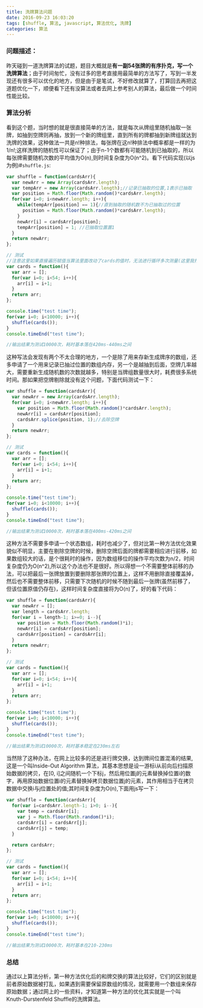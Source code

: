 ```yaml
---
title: 洗牌算法问题
date: 2016-09-23 16:03:20
tags: [shuffle, 算法, javascript, 算法优化, 洗牌]
categories: 算法
---
```


### 问题描述：
昨天碰到一道洗牌算法的试题，题目大概就是**有一副54张牌的有序扑克，写一个洗牌算法**；由于时间匆忙，没有过多的思考直接用最简单的方法写了，写到一半发现还有很多可以优化的地方，但是由于是笔试，不好修改就算了，打算回去再把这道题优化一下，顺便看下还有没算法或者去网上参考别人的算法，最后做一个时间性能比较。
<!--more-->
### 算法分析
看到这个题，当时想的就是很直接简单的方法，就是每次从牌组里随机抽取一张牌，如抽到空牌则再抽，放到一个新的牌组里，直到所有的牌都抽到新牌组就达到洗牌的效果，这种做法一共是n!种排法，每张牌在这n!种排法中概率都是一样的为1/n!;这样洗牌的随机性可以保证了；由于n-1个数都有可能随机到已抽取的，所以每张牌需要随机次数的平均值为O(n),则时间复杂度为O(n^2)。看下代码实现(以js为例)#`shuffle.js`:

``` javascript
var shuffle = function(cardsArr){
  var newArr = new Array(cardsArr.length);
  var tempArr = new Array(cardsArr.length);//记录已抽取的位置,1表示已抽取
  var position = Math.floor(Math.random()*cardsArr.length);
  for(var i=0; i<newArr.length; i++){
    while(tempArr[position] == 1){//直到抽取的随机数不为已抽取过的位置
      position = Math.floor(Math.random()*cardsArr.length);
    }
    newArr[i] = cardsArr[position];
    tempArr[position] = 1; //已抽取位置置1
  }
  return newArr;
};

// 测试
//注意这里如果直接遍历赋值当算法里面改动了cards的值时，无法进行循环多次测量(这里我打算测试10000次)，下面同理
var cards = function(){
  var arr = [];
  for(var i=0; i<54; i++){
    arr[i] = i+1;
  }
  return arr;
};

console.time("test time");
for(var i=0; i<10000; i++){
  shuffle(cards());
}
console.timeEnd("test time");

//输出结果为测试10000次，耗时基本落在420ms-440ms之间
```
这种写法会发现有两个不太合理的地方，一个是除了用来存新生成牌序的数组，还多申请了一个用来记录已抽过位置的数组内存，另一个是越抽到后面，空牌几率越大，需要重新生成随机数的次数就越多，特别是当牌组数量很大时，耗费很多系统时间。那如果把空牌剔除就没有这个问题，下面代码测试一下：
``` javascript
var shuffle = function(cardsArr){
  var newArr = new Array(cardsArr.length);
  for(var i=0; i<newArr.length; i++){
    var position = Math.floor(Math.random()*cardsArr.length);
    newArr[i] = cardsArr[position];
    cardsArr.splice(position, 1);//去除空牌
  }
  return newArr;
};

// 测试
var cards = function(){
  var arr = [];
  for(var i=0; i<54; i++){
    arr[i] = i+1;
  }
  return arr;
};

console.time("test time");
for(var i=0; i<10000; i++){
  shuffle(cards());
}
console.timeEnd("test time");

//输出结果为测试10000次，耗时基本落在400ms-420ms之间
```
这种方法不需要多申请一个状态数组，耗时也减少了，但对比第一种方法优化效果貌似不明显，主要在剔除空牌的时候，删除空牌后面的牌都需要相应进行前移，如果数组较大的话，是个很耗时的操作，因为数组移位的操作平均次数为n/2，时间复杂度仍为O(n^2),所以这个办法也不是很好。所以得想一个不需要整体前移的办法，可以把最后一张牌放置到要删除那张牌的位置上，这样不用删除直接覆盖掉，然后也不需要整体前移，只需要下次随机的时候不随到最后一张牌(虽然前移了，但该位置原值仍存在)，这样时间复杂度直接将为O(n)了，好的看下代码：
``` javascript
var shuffle = function(cardsArr){
  var newArr = [];
  var length = cardsArr.length;
  for(var i = length-1; i>=0; i--){
    var position = Math.floor(Math.random()*i);
    newArr[i] = cardsArr[position];
    cardsArr[position] = cardsArr[i];
  }
  return newArr;
};

// 测试
var cards = function(){
  var arr = [];
  for(var i=0; i<54; i++){
    arr[i] = i+1;
  }
  return arr;
};

console.time("test time");
for(var i=0; i<10000; i++){
  shuffle(cards());
}
console.timeEnd("test time");

//输出结果为测试10000次，耗时基本稳定在230ms左右
```
当然除了这种办法，在网上比较多的还是进行牌交换，达到牌间位置混淆的结果,这是一个叫Inside-Out Algorithm 算法，其基本思想是设一游标i从前向后扫描原始数据的拷贝，在[0, i]之间随机一个下标j，然后用位置j的元素替换掉位置i的数字，再用原始数据位置i的元素替换掉拷贝数据位置j的元素，其作用相当于在拷贝数据中交换i与j位置处的值;其时间复杂度为O(n),下面用js写一下：
``` javascript
var shuffle = function(cardsArr){
  for(var i=cardsArr.length-1; i>0; i--){
    var temp = cardsArr[i];
    var j = Math.floor(Math.random()*i);
    cardsArr[i] = cardsArr[j];
    cardsArr[j] = temp;
  }

  return cardsArr;
};

// 测试
var cards = function(){
  var arr = [];
  for(var i=0; i<54; i++){
    arr[i] = i+1;
  }
  return arr;
};

console.time("test time");
for(var i=0; i<10000; i++){
  shuffle(cards());
}
console.timeEnd("test time");

//输出结果为测试10000次，耗时基本在210-230ms
```

### 总结
通过以上算法分析，第一种方法优化后的和牌交换的算法比较好，它们的区别就是前者原始数据被打乱，如果遇到需要保留原数组的情况，就需要用一个数组来保存原始数据；通过网上的一些资料，才知道第一种方法的优化其实就是一个叫Knuth-Durstenfeld Shuffle的洗牌算法。